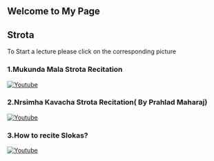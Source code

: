 ## Welcome to My Page


## 	Strota

To Start a lecture please click on the corresponding picture

### 1.Mukunda Mala Strota Recitation 
[![Youtube](https://img.youtube.com/vi/SwXQvRF3Px8/0.jpg)](https://www.youtube.com/watch?v=SwXQvRF3Px8) 
### 2.Nrsimha Kavacha Strota Recitation( By Prahlad Maharaj)
[![Youtube](https://img.youtube.com/vi/dFy5a3XIqkM/0.jpg)](https://www.youtube.com/watch?v=dFy5a3XIqkM)  
### 3.How to recite Slokas?
[![Youtube](https://img.youtube.com/vi/Sf4nlGGK670/0.jpg)](https://www.youtube.com/watch?v=Sf4nlGGK670)
